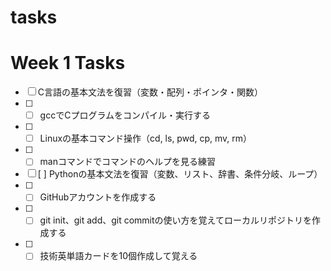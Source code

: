 # tasks
# Week 1 Tasks 
- [ ] C言語の基本文法を復習（変数・配列・ポインタ・関数）
- [ ]  - [ ] gccでCプログラムをコンパイル・実行する
- [ ]  - [ ] Linuxの基本コマンド操作（cd, ls, pwd, cp, mv, rm）
- [ ]   - [ ] manコマンドでコマンドのヘルプを見る練習 
- [ ]    [ ] Pythonの基本文法を復習（変数、リスト、辞書、条件分岐、ループ）
- [ ]    - [ ] GitHubアカウントを作成する
- [ ]    - [ ] git init、git add、git commitの使い方を覚えてローカルリポジトリを作成する
- [ ]    - [ ] 技術英単語カードを10個作成して覚える  
